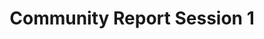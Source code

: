 ---
slug: community-session-1
type: event
event_type: Community Report Session
title: Community Report Session 1
venue: VOGELFREI
date_time: Friday, April 21st, 10:00
schedule:
    -   time: t10:00
        item: $on-the-fly-documentary
    -   time: t10:25
        item: $toplap-barcelona-community-report-2023
    -   time: t10:35
        item: $nl-cl-community-report
    -   time: t10:45
        item: $toplap-karlsruhe
---